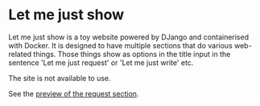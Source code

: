 # Let me just show

Let me just show is a toy website powered by DJango and containerised with Docker. It is designed to have multiple
sections that do various web-related things. Those things show as options in the title input in the sentence
'Let me just request' or 'Let me just write' etc.

The site is not available to use.

See the [preview of the request section](https://github.com/user-attachments/assets/09111b7c-94a8-4d57-84d3-cc8b7b83a010).
